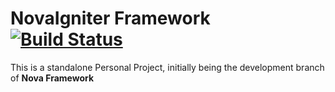 # NovaIgniter Framework [![Build Status](https://travis-ci.org/simple-mvc-framework/framework.svg?branch=3.0-nova)](https://travis-ci.org/simple-mvc-framework/framework)

This is a standalone Personal Project, initially being the development branch of **Nova Framework**
